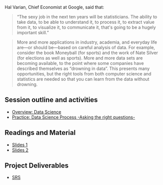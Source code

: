 Hal Varian, Chief Economist at Google, said that:
> “The sexy job in the next ten years will be statisticians. The ability to take data, to be able to understand it, to process it, to extract value from it, to visualize it, to communicate it, that's going to be a hugely important skill.”

> More and more applications in industry, academia, and everyday life are—or should be—based on careful analysis of data. For example, consider the book Moneyball (for sports) and the work of Nate Silver (for elections as well as sports). More and more data sets are becoming available, to the point where some companies have described themselves as “drowning in data”. This presents many opportunities, but the right tools from both computer science and statistics are needed so that you can learn from the data without drowning.

## Session outline and activities
* [Overview: Data Science](https://github.com/Abdel-Razzak/DataScience/blob/master/Day%201/ds.ipynb)
* [Practice: Data Science Process -Asking the right questions-](https://github.com/Abdel-Razzak/DataScience/blob/master/Day%201/Lecture_0_Notebook.ipynb)

## Readings and Material
* [Slides 1](https://github.com/Abdel-Razzak/DataScience/blob/master/Day%201/PDF%20Notes/Lecture0_Introduction.pdf)
* [Slides 2]()


## Project Deliverables 
* [SRS](https://drive.google.com/open?id=12y3tcYWjlKBtFdjT0gRV3wCOFDpu6bU_)
